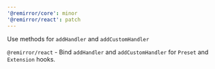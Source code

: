 ```yaml
---
'@remirror/core': minor
'@remirror/react': patch
---
```


Use methods for `addHandler` and `addCustomHandler`

`@remirror/react` - Bind `addHandler` and `addCustomHandler` for `Preset` and `Extension` hooks.
